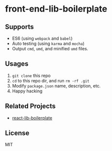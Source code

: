 # front-end-lib-boilerplate

## Supports

- ES6 (using `webpack` and `babel`)
- Auto testing (using `karma` and `mocha`)
- Output `cmd`, `umd`, and minified `umd` files.

## Usages

1. `git clone` this repo
2. `cd` to this repo dir, and run `rm -rf .git`
3. Modify `package.json` name, description, etc.
4. Happy hacking

## Related Projects

- [react-lib-boilerplate](https://github.com/cantonjs/react-lib-boilerplate)

## License

MIT
